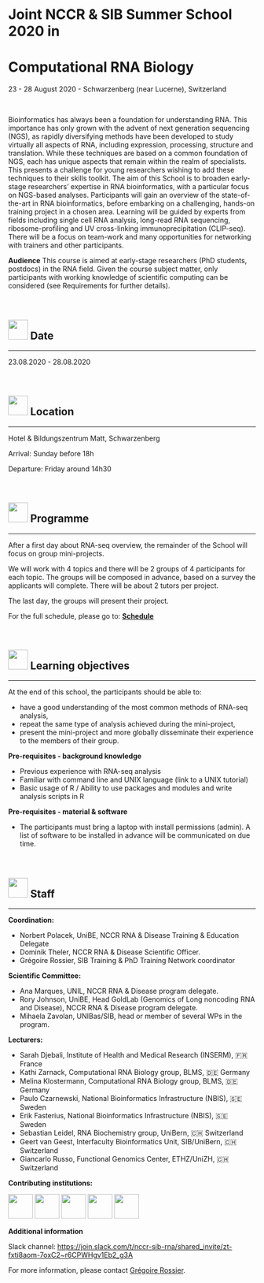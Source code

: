 # Joint NCCR & SIB Summer School 2020 in
# Computational RNA Biology

23 - 28 August 2020 - Schwarzenberg (near Lucerne), Switzerland

<br/>

Bioinformatics has always been a foundation for understanding RNA. This importance has only grown with the advent of next generation sequencing (NGS), as rapidly diversifying methods have been developed to study virtually all aspects of RNA, including expression, processing, structure and translation. While these techniques are based on a common foundation of NGS, each has unique aspects that remain within the realm of specialists. This presents a challenge for young researchers wishing to add these techniques to their skills toolkit.
The aim of this School is to broaden early-stage researchers’ expertise in RNA bioinformatics, with a particular focus on NGS-based analyses. Participants will gain an overview of the state-of-the-art in RNA bioinformatics, before embarking on a challenging, hands-on training project in a chosen area. Learning will be guided by experts from fields including single cell RNA analysis, long-read RNA sequencing, ribosome-profiling and UV cross-linking immunoprecipitation (CLIP-seq). There will be a focus on team-work and many opportunities for networking with trainers and other participants.

**Audience**
This course is aimed at early-stage researchers (PhD students, postdocs) in the RNA field. Given the course subject matter, only participants with working knowledge of scientific computing can be considered (see Requirements for further details).

<br/>

## <img border="0" src="https://www.svgrepo.com/show/20800/event-date-and-time-symbol.svg" width="40" height="40"> Date

***

23.08.2020 - 28.08.2020

<br/>

## <img border="0" src="https://www.svgrepo.com/show/4199/placeholder-on-a-map.svg" width="40" height="40"> Location

***

Hotel & Bildungszentrum Matt, Schwarzenberg

Arrival: Sunday before 18h

Departure: Friday around 14h30

<br/>

## <img border="0" src="https://www.svgrepo.com/show/158264/schedule.svg" width="40" height="40"> Programme

***

After a first day about RNA-seq overview, the remainder of the School will focus on group mini-projects.

We will work with 4 topics and there will be 2 groups of 4 participants for each topic. The groups will be composed in advance, based on a survey the applicants will complete. There will be about 2 tutors per project.

The last day, the groups will present their project.

For the full schedule, please go to: **[Schedule](schedule.md)**

<br/>

## <img border="0" src="https://www.svgrepo.com/show/410/list.svg" width="40" height="40"> Learning objectives

***

At the end of this school, the participants should be able to:
- have a good understanding of the most common methods of RNA-seq analysis,
- repeat the same type of analysis achieved during the mini-project,
- present the mini-project and more globally disseminate their experience to the members of their group.

**Pre-requisites - background knowledge**
- Previous experience with RNA-seq analysis
- Familiar with command line and UNIX language (link to a UNIX tutorial)
- Basic usage of R / Ability to use packages and modules and write analysis scripts in R

**Pre-requisites - material & software**
- The participants must bring a laptop with install permissions (admin). A list of software to be installed in advance will be communicated on due time.


<br/>

## <img border="0" src="https://www.svgrepo.com/show/38706/group-of-people.svg" width="40" height="40"> Staff

***

**Coordination:**
- Norbert Polacek, UniBE, NCCR RNA & Disease Training & Education Delegate
- Dominik Theler, NCCR RNA & Disease Scientific Officer.
- Grégoire Rossier, SIB Training & PhD Training Network coordinator

**Scientific Committee:**
- Ana Marques, UNIL, NCCR RNA & Disease program delegate.
- Rory Johnson, UniBE, Head GoldLab (Genomics of Long noncoding RNA and Disease), NCCR RNA & Disease program delegate.
- Mihaela Zavolan, UNIBas/SIB, head or member of several WPs in the program.

**Lecturers:**
- Sarah Djebali, Institute of Health and Medical Research (INSERM), 🇫🇷 France
- Kathi Zarnack, Computational RNA Biology group, BLMS, 🇩🇪 Germany
- Melina Klostermann, Computational RNA Biology group, BLMS, 🇩🇪 Germany
- Paulo Czarnewski, National Bioinformatics Infrastructure (NBIS), 🇸🇪 Sweden
- Erik Fasterius, National Bioinformatics Infrastructure (NBIS), 🇸🇪 Sweden
- Sebastian Leidel, RNA Biochemistry group, UniBern, 🇨🇭 Switzerland
- Geert van Geest, Interfaculty Bioinformatics Unit, SIB/UniBern, 🇨🇭 Switzerland
- Giancarlo Russo, Functional Genomics Center, ETHZ/UniZH, 🇨🇭 Switzerland

**Contributing institutions:**

<img border="0" src="logos/nbis_logo.png" height="50">    
<img border="0" src="logos/280px-Inserm.png" height="50">    
<img border="0" src="logos/unibern_logo.png" height="50">    
<img border="0" src="logos/bmls_logo.png" height="50">    
<img border="0" src="logos/ethz_logo.png" height="50">

<br/>

**Additional information**

Slack channel: https://join.slack.com/t/nccr-sib-rna/shared_invite/zt-fxti8aom-7oxC2~r6CPWHgv1Eb2_g3A

For more information, please contact <a href="mailto:gregoire.rossier@sib.swiss">Grégoire Rossier</a>.

<br/>

<br/>
